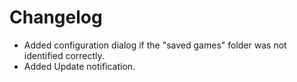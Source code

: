 # Changelog

- Added configuration dialog if the "saved games" folder was not identified correctly.
- Added Update notification.
